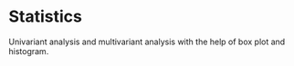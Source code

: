 # Statistics
Univariant analysis and multivariant analysis with the help of box plot and histogram.
